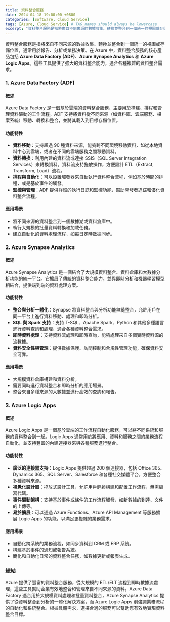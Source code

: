 ```yaml
---
title: 資料整合服務
date: 2024-04-18 19:00:00 +0800
categories: [Software, Cloud Service]
tags: [Azure, Cloud Service] # TAG names should always be lowercase
excerpt: "資料整合服務是指將來自不同來源的數據收集、轉換並整合到一個統一的視圖或存儲位置，通常用於報告、分析或業務決策。"
---
```


資料整合服務是指將來自不同來源的數據收集、轉換並整合到一個統一的視圖或存儲位置，通常用於報告、分析或業務決策。在 Azure 中，資料整合服務的核心產品包括 **Azure Data Factory (ADF)**、**Azure Synapse Analytics** 和 **Azure Logic Apps**。這些工具提供了強大的資料整合能力，適合各種複雜的資料整合需求。

### **1. Azure Data Factory (ADF)**

#### **概述**
Azure Data Factory 是一個基於雲端的資料整合服務，主要用於構建、排程和管理資料驅動的工作流程。ADF 支持將資料從不同來源（如資料庫、雲端服務、檔案系統）移動、轉換和整合，並將其載入到目標存儲位置。

#### **功能特性**
- **資料移動**：支持超過 90 種資料來源，能夠跨不同環境移動資料，如從本地資料中心到雲端，或者在不同的雲端服務之間移動資料。
- **資料轉換**：利用內建的資料流或連接 SSIS（SQL Server Integration Services）來轉換資料。資料流支持拖放操作，方便設計 ETL（Extract, Transform, Load）流程。
- **排程與自動化**：可以設置觸發器來自動執行資料整合流程，例如基於時間的排程，或是基於事件的觸發。
- **監控與管理**：ADF 提供詳細的執行日誌和監控功能，幫助開發者追踪和優化資料整合流程。

#### **應用場景**
- 將不同來源的資料整合到一個數據湖或資料倉庫中。
- 執行大規模的批量資料轉換和加載任務。
- 建立自動化的資料處理流程，如每日定時數據同步。

### **2. Azure Synapse Analytics**

#### **概述**
Azure Synapse Analytics 是一個結合了大規模資料整合、資料倉庫和大數據分析功能的統一平台。它擴展了傳統的資料整合能力，並與即時分析和機器學習模型相結合，提供端到端的資料處理方案。

#### **功能特性**
- **整合與分析一體化**：Synapse 將資料整合與分析功能無縫整合，允許用戶在同一平台上進行資料移動、處理和即時分析。
- **SQL 與 Spark 支持**：支持 T-SQL、Apache Spark、Python 和其他多種語言進行資料查詢和處理，適合各種資料整合需求。
- **即時資料處理**：支持資料流處理和即時查詢，能夠處理來自多個實時資料源的流數據。
- **資料安全性與管理**：提供數據保護、訪問控制和合規性管理功能，確保資料安全可靠。

#### **應用場景**
- 大規模資料倉庫構建和資料分析。
- 需要同時進行資料整合和即時分析的應用場景。
- 整合來自多種來源的大數據並進行高效的查詢和報告。

### **3. Azure Logic Apps**

#### **概述**
Azure Logic Apps 是一個基於雲端的工作流程自動化服務，可以將不同系統和服務的資料整合到一起。Logic Apps 通常用於將應用、資料和服務之間的業務流程自動化，並支持豐富的內建連接器來與各種服務進行整合。

#### **功能特性**
- **廣泛的連接器支持**：Logic Apps 提供超過 200 個連接器，包括 Office 365、Dynamics 365、SQL Server、Salesforce 和各種社交媒體平台，方便整合多種資料來源。
- **視覺化設計器**：拖放式設計工具，允許用戶輕鬆構建和配置工作流程，無需編寫代碼。
- **事件驅動架構**：支持基於事件或條件的工作流程觸發，如新數據的到達、文件的上傳等。
- **易於擴展**：可以通過 Azure Functions、Azure API Management 等服務擴展 Logic Apps 的功能，以滿足更複雜的業務需求。

#### **應用場景**
- 自動化跨系統的業務流程，如同步資料到 CRM 或 ERP 系統。
- 構建基於事件的通知或報告系統。
- 簡化和自動化日常的資料整合任務，如數據更新或報表生成。

### **總結**
Azure 提供了豐富的資料整合服務，從大規模的 ETL/ELT 流程到即時數據流處理，這些工具幫助企業有效地整合和管理來自不同來源的資料。Azure Data Factory 適合用於大規模資料處理和批量資料整合，Azure Synapse Analytics 提供了從資料整合到分析的一體化解決方案，而 Azure Logic Apps 則強調業務流程的自動化和系統整合。根據具體需求，選擇合適的服務可以幫助您有效地實現資料整合目標。
